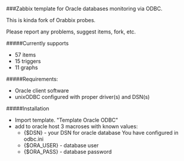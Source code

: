 ###Zabbix template for Oracle databases monitoring via ODBC.

This is kinda fork of Orabbix probes.

Please report any problems, suggest items, fork, etc.

#####Currently supports 
* 57 items
* 15 triggers
* 11 graphs

#####Requirements:
* Oracle client software
* unixODBC configured with proper driver(s) and DSN(s)

#####Installation
* Import template. "Template Oracle ODBC"
* add to oracle host 3 macroses with known values:
  - {$DSN} - your DSN for oracle database You have configured in odbc.ini
  - {$ORA_USER} - database user
  - {$ORA_PASS} - database password

